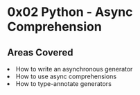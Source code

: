# 0x02 Python - Async Comprehension

## Areas Covered

<li>How to write an asynchronous generator</li>
<li>How to use async comprehensions</li>
<li>How to type-annotate generators</li>
